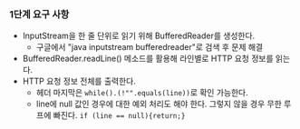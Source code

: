 ### 1단계 요구 사항

- InputStream을 한 줄 단위로 읽기 위해 BufferedReader를 생성한다.
  - 구글에서 "java inputstream bufferedreader"로 검색 후 문제 해결
- BufferedReader.readLine() 메소드를 활용해 라인별로 HTTP 요청 정보를 읽는다.
- HTTP 요청 정보 전체를 출력한다.
  - 헤더 마지막은 `while().(!"".equals(line))`로 확인 가능한다.
  - line에 null 값인 경우에 대한 예외 처리도 해야 한다. 그렇지 않을 경우 무한 루프에 빠진다. `if (line == null){return;}`
